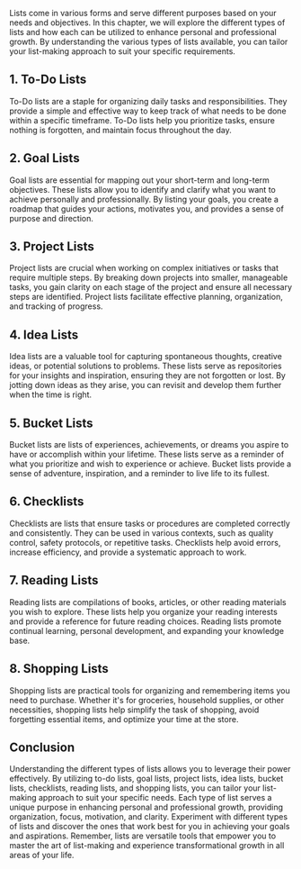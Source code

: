 
Lists come in various forms and serve different purposes based on your needs and objectives. In this chapter, we will explore the different types of lists and how each can be utilized to enhance personal and professional growth. By understanding the various types of lists available, you can tailor your list-making approach to suit your specific requirements.

**1. To-Do Lists**
------------------

To-Do lists are a staple for organizing daily tasks and responsibilities. They provide a simple and effective way to keep track of what needs to be done within a specific timeframe. To-Do lists help you prioritize tasks, ensure nothing is forgotten, and maintain focus throughout the day.

**2. Goal Lists**
-----------------

Goal lists are essential for mapping out your short-term and long-term objectives. These lists allow you to identify and clarify what you want to achieve personally and professionally. By listing your goals, you create a roadmap that guides your actions, motivates you, and provides a sense of purpose and direction.

**3. Project Lists**
--------------------

Project lists are crucial when working on complex initiatives or tasks that require multiple steps. By breaking down projects into smaller, manageable tasks, you gain clarity on each stage of the project and ensure all necessary steps are identified. Project lists facilitate effective planning, organization, and tracking of progress.

**4. Idea Lists**
-----------------

Idea lists are a valuable tool for capturing spontaneous thoughts, creative ideas, or potential solutions to problems. These lists serve as repositories for your insights and inspiration, ensuring they are not forgotten or lost. By jotting down ideas as they arise, you can revisit and develop them further when the time is right.

**5. Bucket Lists**
-------------------

Bucket lists are lists of experiences, achievements, or dreams you aspire to have or accomplish within your lifetime. These lists serve as a reminder of what you prioritize and wish to experience or achieve. Bucket lists provide a sense of adventure, inspiration, and a reminder to live life to its fullest.

**6. Checklists**
-----------------

Checklists are lists that ensure tasks or procedures are completed correctly and consistently. They can be used in various contexts, such as quality control, safety protocols, or repetitive tasks. Checklists help avoid errors, increase efficiency, and provide a systematic approach to work.

**7. Reading Lists**
--------------------

Reading lists are compilations of books, articles, or other reading materials you wish to explore. These lists help you organize your reading interests and provide a reference for future reading choices. Reading lists promote continual learning, personal development, and expanding your knowledge base.

**8. Shopping Lists**
---------------------

Shopping lists are practical tools for organizing and remembering items you need to purchase. Whether it's for groceries, household supplies, or other necessities, shopping lists help simplify the task of shopping, avoid forgetting essential items, and optimize your time at the store.

**Conclusion**
--------------

Understanding the different types of lists allows you to leverage their power effectively. By utilizing to-do lists, goal lists, project lists, idea lists, bucket lists, checklists, reading lists, and shopping lists, you can tailor your list-making approach to suit your specific needs. Each type of list serves a unique purpose in enhancing personal and professional growth, providing organization, focus, motivation, and clarity. Experiment with different types of lists and discover the ones that work best for you in achieving your goals and aspirations. Remember, lists are versatile tools that empower you to master the art of list-making and experience transformational growth in all areas of your life.

